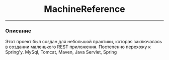 <h1 align="center">MachineReference</h1>
<hr>

### Описание
 Этот проект был создан для небольшой практики,
 которая заключалась в создании маленького REST приложения.
 Постепенно перехожу к Spring'у.
 MySql, Tomcat, Maven, Java Servlet, Spring
 
